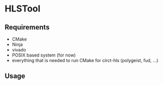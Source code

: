 # HLSTool


## Requirements
- CMake
- Ninja
- vivado
- POSIX based system (for now)
- everything that is needed to run CMake for circt-hls (polygeist, fud, ...)

## Usage
